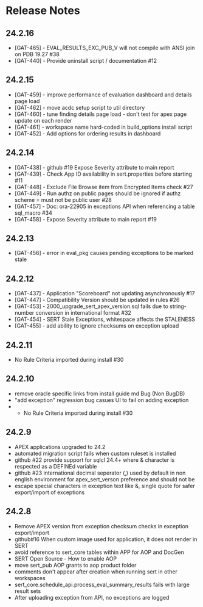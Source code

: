# Release Notes
## 24.2.16

* [GAT-465] - EVAL_RESULTS_EXC_PUB_V will not compile with ANSI join on PDB 19.27 #38
* [GAT-440] - Provide uninstall script / documentation #12

## 24.2.15

* [GAT-459] - improve performance of evaluation dashboard and details page load
* [GAT-462] - move acdc setup script to util directory
* [GAT-460] - tune finding details page load - don't test for apex page update on each render
* [GAT-461] - workspace name hard-coded in build_options install script
* [GAT-452] - Add options for ordering results in dashboard

## 24.2.14

* [GAT-438] - github #19 Expose Severity attribute to main report
* [GAT-439] - Check App ID availability in sert.properties before starting #11
* [GAT-448] - Exclude File Browse item from Encrypted Items check #27
* [GAT-449] - Run authz on public pages should be ignored if authz scheme = must not be public user #28
* [GAT-457] - Doc: ora-22905 in exceptions API when referencing a table sql_macro #34
* [GAT-458] - Expose Severity attribute to main report #19

## 24.2.13

* [GAT-456] - error in eval_pkg causes pending exceptions to be marked stale

## 24.2.12

* [GAT-437] - Application "Scoreboard" not updating asynchronously #17
* [GAT-447] - Compatibility Version should be updated in rules #26
* [GAT-453] - 2000_upgrade_sert_apex_version.sql fails due to string-number conversion in international format #32
* [GAT-454] - SERT Stale Exceptions, whitespace affects the STALENESS
* [GAT-455] - add ability to ignore checksums on exception upload

## 24.2.11

- No Rule Criteria imported during install #30

## 24.2.10

- remove oracle specific links from install guide md
Bug (Non BugDB)
- "add exception" regression bug casues UI to fail on adding exception
- - No Rule Criteria imported during install #30

## 24.2.9

- APEX applications upgraded to 24.2
- automated migration script fails when custom ruleset is installed
- github #22 provide support for sqlcl 24.4+ where & character is respected as a DEFINEd variable
- github #23 international decimal seperator (,) used by default in non english environment for apex_sert_verson preference and should not be
- escape special characters in exception text like &, single quote for safer export/import of exceptions

## 24.2.8

- Remove APEX version from exception checksum checks in exception export/import
- github#16 When custom image used for application, it does not render in SERT
- avoid reference to sert_core tables within APP for AOP and DocGen
- SERT Open Source - How to enable AOP
- move sert_pub AOP grants to aop product folder
- comments don't appear after creation when running sert in other workspaces
- sert_core.schedule_api.process_eval_summary_results fails with large result sets
- After uploading exception from API, no exceptions are logged